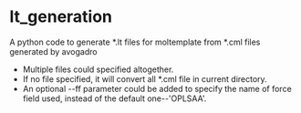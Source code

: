 # lt_generation
A python code to generate *.lt files for moltemplate from *.cml files generated by avogadro
- Multiple files could specified altogether.
- If no file specified, it will convert all *.cml file in current directory.
- An optional --ff parameter could be added to specify the name of force field used, instead of the default one--'OPLSAA'.
